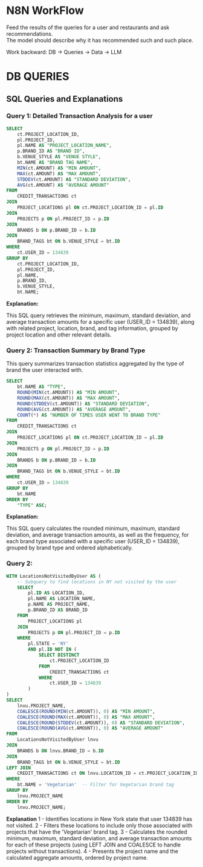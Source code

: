 # N8N WorkFlow

Feed the results of the queries for a user and restaurants and ask recommendations.    
The model should describe why it has recommended such and such place.  

Work backward: DB -> Queries -> Data -> LLM

# DB QUERIES

## SQL Queries and Explanations

### Query 1: Detailed Transaction Analysis for a user

```sql
SELECT
    ct.PROJECT_LOCATION_ID,
    pl.PROJECT_ID,
    pl.NAME AS "PROJECT_LOCATION_NAME",
    p.BRAND_ID AS "BRAND ID",
    b.VENUE_STYLE AS "VENUE STYLE",
    bt.NAME AS "BRAND TAG NAME",
    MIN(ct.AMOUNT) AS "MIN AMOUNT",
    MAX(ct.AMOUNT) AS "MAX AMOUNT",
    STDDEV(ct.AMOUNT) AS "STANDARD DEVIATION",
    AVG(ct.AMOUNT) AS "AVERAGE AMOUNT"
FROM
    CREDIT_TRANSACTIONS ct
JOIN
    PROJECT_LOCATIONS pl ON ct.PROJECT_LOCATION_ID = pl.ID
JOIN
    PROJECTS p ON pl.PROJECT_ID = p.ID
JOIN
    BRANDS b ON p.BRAND_ID = b.ID
JOIN
    BRAND_TAGS bt ON b.VENUE_STYLE = bt.ID
WHERE
    ct.USER_ID = 134839
GROUP BY
    ct.PROJECT_LOCATION_ID,
    pl.PROJECT_ID,
    pl.NAME,
    p.BRAND_ID,
    b.VENUE_STYLE,
    bt.NAME;
```
**Explanation:**

This SQL query retrieves the minimum, maximum, standard deviation, and average transaction amounts for a specific user (USER_ID = 134839), along with related project, location, brand, and tag information, grouped by project location and other relevant details.

### Query 2: Transaction Summary by Brand Type
This query summarizes transaction statistics aggregated by the type of brand the user interacted with.

```sql
SELECT
    bt.NAME AS "TYPE",
    ROUND(MIN(ct.AMOUNT)) AS "MIN AMOUNT",
    ROUND(MAX(ct.AMOUNT)) AS "MAX AMOUNT",
    ROUND(STDDEV(ct.AMOUNT)) AS "STANDARD DEVIATION",
    ROUND(AVG(ct.AMOUNT)) AS "AVERAGE AMOUNT",
    COUNT(*) AS "NUMBER OF TIMES USER WENT TO BRAND TYPE"
FROM
    CREDIT_TRANSACTIONS ct
JOIN
    PROJECT_LOCATIONS pl ON ct.PROJECT_LOCATION_ID = pl.ID
JOIN
    PROJECTS p ON pl.PROJECT_ID = p.ID
JOIN
    BRANDS b ON p.BRAND_ID = b.ID
JOIN
    BRAND_TAGS bt ON b.VENUE_STYLE = bt.ID
WHERE
    ct.USER_ID = 134839
GROUP BY
    bt.NAME
ORDER BY
    "TYPE" ASC;
```
**Explanation:**

This SQL query calculates the rounded minimum, maximum, standard deviation, and average transaction amounts, as well as the frequency, for each brand type associated with a specific user (USER_ID = 134839), grouped by brand type and ordered alphabetically.

### Query 2: 
```sql
WITH LocationsNotVisitedByUser AS (
    -- Subquery to find locations in NY not visited by the user
    SELECT
        pl.ID AS LOCATION_ID,
        pl.NAME AS LOCATION_NAME,
        p.NAME AS PROJECT_NAME,
        p.BRAND_ID AS BRAND_ID
    FROM
        PROJECT_LOCATIONS pl
    JOIN
        PROJECTS p ON pl.PROJECT_ID = p.ID
    WHERE
        pl.STATE = 'NY'
        AND pl.ID NOT IN (
            SELECT DISTINCT
                ct.PROJECT_LOCATION_ID
            FROM
                CREDIT_TRANSACTIONS ct
            WHERE
                ct.USER_ID = 134839
        )
)
SELECT
    lnvu.PROJECT_NAME,
    COALESCE(ROUND(MIN(ct.AMOUNT)), 0) AS "MIN AMOUNT",
    COALESCE(ROUND(MAX(ct.AMOUNT)), 0) AS "MAX AMOUNT",
    COALESCE(ROUND(STDDEV(ct.AMOUNT)), 0) AS "STANDARD DEVIATION",
    COALESCE(ROUND(AVG(ct.AMOUNT)), 0) AS "AVERAGE AMOUNT"
FROM
    LocationsNotVisitedByUser lnvu
JOIN
    BRANDS b ON lnvu.BRAND_ID = b.ID
JOIN
    BRAND_TAGS bt ON b.VENUE_STYLE = bt.ID
LEFT JOIN
    CREDIT_TRANSACTIONS ct ON lnvu.LOCATION_ID = ct.PROJECT_LOCATION_ID
WHERE
    bt.NAME = 'Vegetarian'  -- Filter for Vegetarian brand tag
GROUP BY
    lnvu.PROJECT_NAME
ORDER BY
    lnvu.PROJECT_NAME;
```

**Explanation**
1 - Identifies locations in New York state that user 134839 has not visited.
2 - Filters these locations to include only those associated with projects that have the 'Vegetarian' brand tag.
3 - Calculates the rounded minimum, maximum, standard deviation, and average transaction amounts for each of these projects (using LEFT JOIN and COALESCE to handle projects without transactions).
4 - Presents the project name and the calculated aggregate amounts, ordered by project name.
